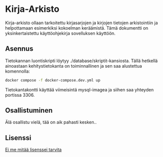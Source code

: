 # Kirja-Arkisto

Kirja-arkisto ollaan tarkoitettu kirjasarjojen ja kirjojen tietojen arkistointiin ja helpottamaan esimerkiksi kokoelman keräämistä. Tämä dokumentti on yksinkertaistettu käyttöohjekirja sovelluksen käyttöön.

## Asennus

Tietokannan luontiskripti löytyy ./database/skriptit-kansiosta. Tällä hetkellä ainoastaan kehitystietokanta on toiminnallinen ja sen saa alustettua komennolla:

```bash
docker compose -f docker-compose.dev.yml up
```
Tietokantakontti käyttää viimeisintä mysql-imagea ja siihen saa yhteyden portissa 3306.


## Osallistuminen

Älä osallistu vielä, tää on aik pahasti kesken..

## Lisenssi

[Ei me mitää lisenssei tarvita](https://www.youtube.com/watch?v=tdSJjY3lWvE)
